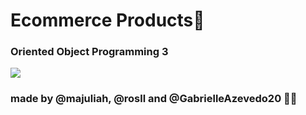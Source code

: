 # Ecommerce Products🚧

### Oriented Object Programming 3

![](https://media0.giphy.com/media/l378BaFZ8AUJ20NvW/giphy.gif)

### made by @majuliah, @rosll and @GabrielleAzevedo20 🐱‍🐉
